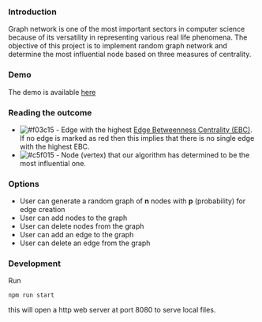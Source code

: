 ### Introduction

Graph network is one of the most important sectors in
computer science because of its versatility in representing
various real life phenomena. The objective of this project is
to implement random graph network and determine the
most influential node based on three measures of centrality.

### Demo

The demo is available [here](http://algo-tu-2020.ee.s3-website.eu-central-1.amazonaws.com/)

### Reading the outcome

- ![#f03c15](https://placehold.it/15/f03c15/000000?text=+#ff0000) - Edge with the highest [Edge Betweenness Centrality (EBC)](https://link.springer.com/referenceworkentry/10.1007%2F978-1-4419-9863-7_874). 
If no edge is marked as red then this implies 
that there is no single edge with the highest EBC.
- ![#c5f015](https://placehold.it/15/c5f015/000000?text=+#c5f015) - Node (vertex) that our algorithm has determined to be the most influential one.

### Options

- User can generate a random graph of **n** nodes with **p** (probability) for edge creation
- User can add nodes to the graph
- User can delete nodes from the graph
- User can add an edge to the graph
- User can delete an edge from the graph

### Development

Run 
```$xslt
npm run start
```
this will open a http web server at port 8080 to serve local files.
